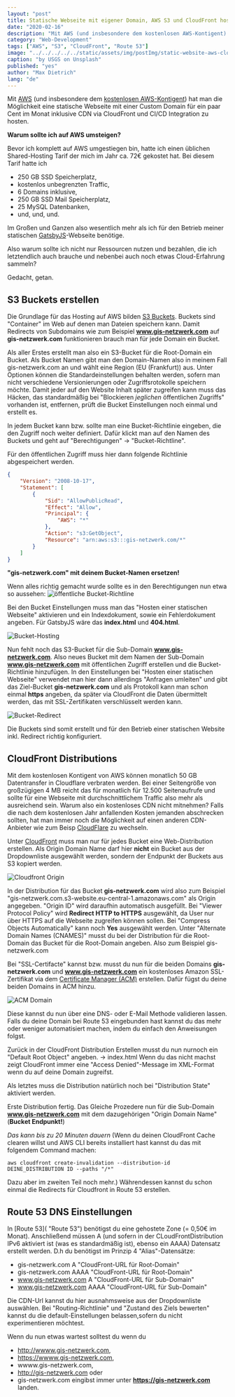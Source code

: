 ```yaml
---
layout: "post"
title: Statische Webseite mit eigener Domain, AWS S3 und CloudFront hosten
date: "2020-02-16"
description: "Mit AWS (und insbesondere dem kostenlosen AWS-Kontigent) hat man die Möglichkeit eine statische Webseite mit einer Custom Domain für ein paar Cent im Monat auf S3 inkl. CludFront CDN zu hosten."
category: "Web-Development"
tags: ["AWS", "S3", "CloudFront", "Route 53"]
image: "../../../../../static/assets/img/postImg/static-website-aws-cloudfront.jpg"
caption: "by USGS on Unsplash"
published: "yes"
author: "Max Dietrich"
lang: "de"
---
```


Mit [AWS](https://aws.amazon.com/de/?nc2=h_lg "AWS") (und insbesondere dem [kostenlosen AWS-Kontigent](https://aws.amazon.com/de/free/?nc2=h_ql_pr_ft&all-free-tier.sort-by=item.additionalFields.SortRank&all-free-tier.sort-order=asc "kostenloses AWS-Kontigent")) hat man die Möglichkeit eine statische Webseite mit einer Custom Domain für ein paar Cent im Monat inklusive CDN via CloudFront und CI/CD Integration zu hosten. 

**Warum sollte ich auf AWS umsteigen?**

Bevor ich komplett auf AWS umgestiegen bin, hatte ich einen üblichen Shared-Hosting Tarif der mich im Jahr ca. 72€ gekostet hat. Bei diesem Tarif hatte ich
+ 250 GB SSD Speicherplatz,
+ kostenlos unbegrenzten Traffic,
+ 6 Domains inklusive,
+ 250 GB SSD Mail Speicherplatz,
+ 25 MySQL Datenbanken,
+ und, und, und.

Im Großen und Ganzen also wesentlich mehr als ich für den Betrieb meiner statischen [GatsbyJS](https://www.gatsbyjs.org/)-Webseite benötige.

Also warum sollte ich nicht nur Ressourcen nutzen und bezahlen, die ich letztendlich auch brauche und nebenbei auch noch etwas Cloud-Erfahrung sammeln?

Gedacht, getan.

## S3 Buckets erstellen

Die Grundlage für das Hosting auf AWS bilden [S3 Buckets](https://s3.console.aws.amazon.com/s3/home "S3 Buckets"). Buckets sind "Container" im Web auf denen man Dateien speichern kann.
Damit Redirects von Subdomains wie zum Beispiel **www.gis-netzwerk.com** auf **gis-netzwerk.com** funktionieren brauch man für jede Domain ein Bucket.

Als aller Erstes erstellt man also ein S3-Bucket für die Root-Domain ein Bucket. Als Bucket Namen gibt man den Domain-Namen also in meinem Fall gis-netzwerk.com an und wählt eine Region (EU (Frankfurt)) aus.
Unter Optionen können die Standardeinstellungen behalten werden, sofern man nicht verschiedene Versionierungen oder Zugriffsrotokolle speichern möchte.
Damit jeder auf den Website Inhalt später zugreifen kann muss das Häcken, das standardmäßig bei "Blockieren *jeglichen* öffentlichen Zugriffs" vorhanden ist, entfernen, prüft die Bucket Einstellungen noch einmal und erstellt es.

In jedem Bucket kann bzw. sollte man eine Bucket-Richtlinie eingeben, die den Zugriff noch weiter definiert.
Dafür klickt man auf den Namen des Buckets und geht auf "Berechtigungen" -> "Bucket-Richtline".

Für den öffentlichen Zugriff muss hier dann folgende Richtlinie abgespeichert werden.
```json
{
    "Version": "2008-10-17",
    "Statement": [
        {
            "Sid": "AllowPublicRead",
            "Effect": "Allow",
            "Principal": {
                "AWS": "*"
            },
            "Action": "s3:GetObject",
            "Resource": "arn:aws:s3:::gis-netzwerk.com/*"
        }
    ]
}
```
**"gis-netzwerk.com" mit deinem Bucket-Namen ersetzen!**

Wenn alles richtig gemacht wurde sollte es in den Berechtigungen nun etwa so aussehen:
![öffentliche Bucket-Richtline](bucket-richtline.png "öffentliche Bucket-Richtline")

Bei den Bucket Einstellungen muss man das "Hosten einer statischen Webseite" aktivieren und ein Indexdokument, sowie ein Fehlerdokument angeben.
Für GatsbyJS wäre das **index.html** und **404.html**.

![Bucket-Hosting](bucket-hosting.png "Bucket-Hosting")

Nun fehlt noch das S3-Bucket für die Sub-Domain **www.gis-netzwerk.com**.
Also neues Bucket mit dem Namen der Sub-Domain **www.gis-netzwerk.com** mit öffentlichen Zugriff erstellen und die Bucket-Richtlinie hinzufügen.
In den Einstellungen bei "Hosten einer statischen Webseite" verwendet man hier dann allerdings "Anfragen umleiten" und gibt das Ziel-Bucket **gis-netzwerk.com** und als Protokoll kann man schon einmal **https** angeben, da später via CloudFront die Daten übermittelt werden, das mit SSL-Zertifikaten verschlüsselt werden kann.

![Bucket-Redirect](bucket-redirect.png "Bucket-Redirect")

Die Buckets sind somit erstellt und für den Betrieb einer statischen Website inkl. Redirect richtig konfiguriert.


## CloudFront Distributions

Mit dem kostenlosen Kontigent von AWS können monatlich 50 GB Datentransfer in Cloudflare verbraten werden.
Bei einer Seitengröße von großzügigen 4 MB reicht das für monatlich für 12.500 Seitenaufrufe und sollte für eine Webseite mit durchschnittlichem Traffic also mehr als ausreichend sein. Warum also ein kostenloses CDN nicht mitnehmen?
Falls die nach dem kostenlosen Jahr anfallenden Kosten jemanden abschrecken sollten, hat man immer noch die Möglichkeit auf einen anderen CDN-Anbieter wie zum Beisp [CloudFlare](https://www.cloudflare.com "CloudFlare") zu wechseln.

Unter [CloudFront](https://console.aws.amazon.com/cloudfront/ "CloudFront") muss man nur für jedes Bucket eine Web-Distribution erstellen.
Als Origin Domain Name darf hier **nicht** ein Bucket aus der Dropdownliste ausgewählt werden, sondern der Endpunkt der Buckets aus S3 kopiert werden.

![Cloudfront Origin](cloudfront-origin.png "Cloudfront Origin")

In der Distribution für das Bucket **gis-netzwerk.com** wird also zum Beispiel "gis-netzwerk.com.s3-website.eu-central-1.amazonaws.com" als Origin angegeben.
"Origin ID" wird daraufhin automatisch ausgefüllt. Bei "Viewer Protocol Policy" wird **Redirect HTTP to HTTPS** ausgewählt, da User nur über HTTPS auf die Webseite zugreifen können sollen. Bei "Compress Objects Automatically" kann noch **Yes** ausgewählt werden.
Unter "Alternate Domain Names (CNAMES)" musst du bei der Distribution für die Root-Domain das Bucket für die Root-Domain angeben. Also zum Beispiel gis-netzwerk.com

Bei "SSL-Certifacte" kannst bzw. musst du nun für die beiden Domains **gis-netzwerk.com** und **www.gis-netzwerk.com** ein kostenloses Amazon SSL-Zertifikat via dem [Certificate Manager (ACM)](https://aws.amazon.com/de/certificate-manager/ "Certificate Manager (ACM)") erstellen. Dafür fügst du deine beiden Domains in ACM hinzu. 

![ACM Domain](acm_domain.png "ACM Domain")

Diese kannst du nun über eine DNS- oder E-Mail Methode validieren lassen. Falls du deine Domain bei Route 53 eingebunden hast kannst du das mehr oder weniger automatisiert machen, indem du einfach den Anweisungen folgst.

Zurück in der CloudFront Distribution Erstellen musst du nun nurnoch ein "Default Root Object" angeben. -> index.html
Wenn du das nicht machst zeigt CloudFront immer eine "Access Denied"-Message im XML-Format wenn du auf deine Domain zugreifst.

Als letztes muss die Distribution natürlich noch bei "Distribution State" aktiviert werden.

Erste Distribution fertig. Das Gleiche Prozedere nun für die Sub-Domain **www.gis-netzwerk.com** mit dem dazugehörigen "Origin Domain Name"(**Bucket Endpunkt!**)

_Das kann bis zu 20 Minuten dauern_
(Wenn du deinen CloudFront Cache clearen willst und AWS CLI bereits installiert hast kannst du das mit folgendem Command machen:
```shell
aws cloudfront create-invalidation --distribution-id DEINE_DISTRIBUTION ID --paths "/*"
```
Dazu aber im zweiten Teil noch mehr.)
Währendessen kannst du schon einmal die Redirects für Cloudfront in Route 53 erstellen.

## Route 53 DNS Einstellungen

In [Route 53]( "Route 53") benötigst du eine gehostete Zone (= 0,50€ im Monat). Anschließend müssen A (und sofern in der CLoudFrontDistribution IPv6
aktiviert ist (was es standardmäßig ist), ebenso ein AAAA) Datensatz erstellt werden.
D.h du benötigst im Prinzip 4 "Alias"-Datensätze:
+ gis-netzwerk.com A "CloudFront-URL für Root-Domain"
+ gis-netzwerk.com AAAA "CloudFront-URL für Root-Domain"
+ www.gis-netzwerk.com A "CloudFront-URL für Sub-Domain"
+ www.gis-netzwerk.com AAAA "CloudFront-URL für Sub-Domain"

Die CDN-Url kannst du hier ausnahmsweise aus der Dropdownliste auswählen.
Bei "Routing-Richtlinie" und "Zustand des Ziels bewerten" kannst du die default-Einstellungen belassen,sofern du nicht experimentieren möchtest.

Wenn du nun etwas wartest solltest du wenn du
+ http://wwww.gis-netzwerk.com,
+ https://wwww.gis-netzwerk.com,
+ wwww.gis-netzwerk.com,
+ http://gis-netzwerk.com oder
+ gis-netzwerk.com
eingibst immer unter **https://gis-netzwerk.com** landen.


